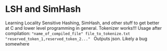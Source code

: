 # LSH and SimHash

Learning Locality Sensitive Hashing, SimHash, and other stuff to get better at C and lower level programming in general. 
Tokenizer works!!!
Usage after compilation: `"name_of_compiled_file" file_to_tokenize.txt "reserved_token_1,reserved_token_2..." `
Outputs json. 
Likely a bug somewhere
